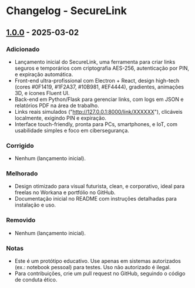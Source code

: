 # Changelog - SecureLink

## [1.0.0] - 2025-03-02
### Adicionado
- Lançamento inicial do SecureLink, uma ferramenta para criar links seguros e temporários com criptografia AES-256, autenticação por PIN, e expiração automática.
- Front-end ultra-profissional com Electron + React, design high-tech (cores #0F1419, #1F2A37, #10B981, #EF4444), gradientes, animações 3D, e ícones Fluent UI.
- Back-end em Python/Flask para gerenciar links, com logs em JSON e relatórios PDF na área de trabalho.
- Links reais simulados ("http://127.0.0.1:8000/link/XXXXXX"), clicáveis localmente, exigindo PIN e expiração.
- Interface touch-friendly, pronta para PCs, smartphones, e IoT, com usabilidade simples e foco em cibersegurança.

### Corrigido
- Nenhum (lançamento inicial).

### Melhorado
- Design otimizado para visual futurista, clean, e corporativo, ideal para freelas no Workana e portfólio no GitHub.
- Documentação inicial no README com instruções detalhadas para instalação e uso.

### Removido
- Nenhum (lançamento inicial).

### Notas
- Este é um protótipo educativo. Use apenas em sistemas autorizados (ex.: notebook pessoal) para testes. Uso não autorizado é ilegal.
- Para contribuições, crie um pull request no GitHub, seguindo o código de conduta ético.

[1.0.0]: https://github.com/euuCode/securelink/releases/tag/v1.0.0

